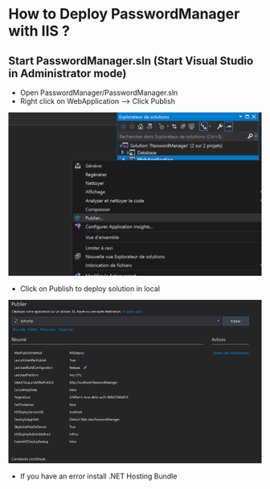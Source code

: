 # How to Deploy PasswordManager with IIS ?

## Start PasswordManager.sln (Start Visual Studio in Administrator mode)

- Open PasswordManager/PasswordManager.sln
- Right click on WebApplication --> Click Publish
<img src="screenshots/screenshotsDeploy/Publish.png" height="325" alt="deployPublish">

- Click on Publish to deploy solution in local
<img src="screenshots/screenshotsDeploy/Deploy Solution.png" height="325"  alt="deployPublish2">



* If you have an error install .NET Hosting Bundle
